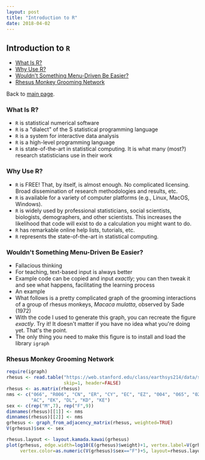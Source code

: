 ```yaml
---
layout: post
title: "Introduction to R"
date: 2018-04-02
---
```


## Introduction to `R`

-   [What Is R?](#what-is-r)
-   [Why Use R?](#why-use-r)
-   [Wouldn't Something Menu-Driven Be Easier?](#wouldnt-something-menu-driven-be-easier)
-   [Rhesus Monkey Grooming Network](#rhesus-monkey-grooming-network)

Back to [main page](README.md).

### What Is R?

-   `R` is statistical numerical software
-   `R` is a "dialect" of the S statistical programming language
-   `R` is a system for interactive data analysis
-   `R` is a high-level programming language
-   `R` is state-of-the-art in statistical computing. It is what many (most?) research statisticians use in their work

### Why Use R?

-   `R` is FREE! That, by itself, is almost enough. No complicated licensing. Broad dissemination of research methodologies and results, etc.
-   `R` is available for a variety of computer platforms (e.g., Linux, MacOS, Windows).
-   `R` is widely used by professional statisticians, social scientists, biologists, demographers, and other scientists. This increases the likelihood that code will exist to do a calculation you might want to do.
-   `R` has remarkable online help lists, tutorials, etc.
-   `R` represents the state-of-the-art in statistical computing.

### Wouldn't Something Menu-Driven Be Easier?

-   Fallacious thinking
-   For teaching, text-based input is always better
-   Example code can be copied and input *exactly*; you can then tweak it and see what happens, facilitating the learning process
-   An example
-   What follows is a pretty complicated graph of the grooming interactions of a group of rhesus monkeys, *Macaca mulatta*, observed by Sade (1972)
-   With the code I used to generate this graph, you can recreate the figure *exactly*. Try it! It doesn't matter if you have no idea what you're doing yet. That's the point.
-   The only thing you need to make this figure is to install and load the library `igraph`

### Rhesus Monkey Grooming Network

``` r
require(igraph)
rhesus <- read.table("https://web.stanford.edu/class/earthsys214/data/sade1.txt", 
                     skip=1, header=FALSE)
rhesus <- as.matrix(rhesus)
nms <- c("066", "R006", "CN", "ER", "CY", "EC", "EZ", "004", "065", "022", "076", 
         "AC", "EK", "DL", "KD", "KE")
sex <- c(rep("M",7), rep("F",9))
dimnames(rhesus)[[1]] <- nms
dimnames(rhesus)[[2]] <- nms
grhesus <- graph_from_adjacency_matrix(rhesus, weighted=TRUE)
V(grhesus)$sex <- sex

rhesus.layout <- layout.kamada.kawai(grhesus)
plot(grhesus, edge.width=log10(E(grhesus)$weight)+1, vertex.label=V(grhesus)$name,
     vertex.color=as.numeric(V(grhesus)$sex=="F")+5, layout=rhesus.layout)
```
